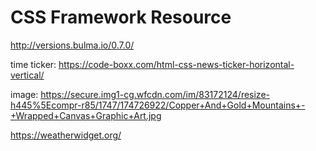 # CSS Framework Resource

http://versions.bulma.io/0.7.0/

time ticker: https://code-boxx.com/html-css-news-ticker-horizontal-vertical/

image: https://secure.img1-cg.wfcdn.com/im/83172124/resize-h445%5Ecompr-r85/1747/174726922/Copper+And+Gold+Mountains+-+Wrapped+Canvas+Graphic+Art.jpg

https://weatherwidget.org/